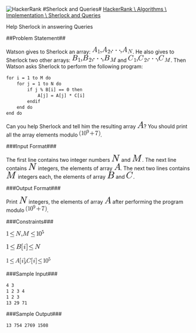 ![HackerRank](https://www.hackerrank.com/assets/brand/typemark_60x200.png)
#Sherlock and Queries#
[HackerRank \ Algorithms \ Implementation \ Sherlock and Queries](https://www.hackerrank.com/challenges/sherlock-and-queries)

Help Sherlock in answering Queries

##Problem Statement##

Watson gives to Sherlock an array: ![$A_1, A_2, \cdots, A_N$](https://raw.githubusercontent.com/bionikspoon/HackerRank/master/assets/c3f4413a12dd68a3f0999d8c67f58f0e.png). He also gives to Sherlock two other arrays: ![$B_1, B_2, \cdots, B_M$](https://raw.githubusercontent.com/bionikspoon/HackerRank/master/assets/931a66e3d5b402ced398785c46df78e4.png) and ![$C_1, C_2, \cdots, C_M$](https://raw.githubusercontent.com/bionikspoon/HackerRank/master/assets/8a695951a4f2c018cdea907c2aef0ee3.png).
Then Watson asks Sherlock to perform the following program:

    for i = 1 to M do
        for j = 1 to N do
            if j % B[i] == 0 then
                A[j] = A[j] * C[i]
            endif
        end do
    end do

Can you help Sherlock and tell him the resulting array ![$A$](https://raw.githubusercontent.com/bionikspoon/HackerRank/master/assets/53d147e7f3fe6e47ee05b88b166bd3f6.png)? You should print all the array elements modulo ![$(10^9 + 7)$](https://raw.githubusercontent.com/bionikspoon/HackerRank/master/assets/c4e61dbf8b36a31aa53c4e418152f3d2.png).

###Input Format###

The first line contains two integer numbers ![$N$](https://raw.githubusercontent.com/bionikspoon/HackerRank/master/assets/f9c4988898e7f532b9f826a75014ed3c.png) and ![$M$](https://raw.githubusercontent.com/bionikspoon/HackerRank/master/assets/fb97d38bcc19230b0acd442e17db879c.png). The next line contains ![$N$](https://raw.githubusercontent.com/bionikspoon/HackerRank/master/assets/f9c4988898e7f532b9f826a75014ed3c.png) integers, the elements of array ![$A$](https://raw.githubusercontent.com/bionikspoon/HackerRank/master/assets/53d147e7f3fe6e47ee05b88b166bd3f6.png). The next two lines contains ![$M$](https://raw.githubusercontent.com/bionikspoon/HackerRank/master/assets/fb97d38bcc19230b0acd442e17db879c.png) integers each, the elements of array ![$B$](https://raw.githubusercontent.com/bionikspoon/HackerRank/master/assets/61e84f854bc6258d4108d08d4c4a0852.png) and ![$C$](https://raw.githubusercontent.com/bionikspoon/HackerRank/master/assets/9b325b9e31e85137d1de765f43c0f8bc.png).

###Output Format###

Print ![$N$](https://raw.githubusercontent.com/bionikspoon/HackerRank/master/assets/f9c4988898e7f532b9f826a75014ed3c.png) integers, the elements of array ![$A$](https://raw.githubusercontent.com/bionikspoon/HackerRank/master/assets/53d147e7f3fe6e47ee05b88b166bd3f6.png) after performing the program modulo ![$(10^9 + 7)$](https://raw.githubusercontent.com/bionikspoon/HackerRank/master/assets/c4e61dbf8b36a31aa53c4e418152f3d2.png).

###Constraints###

![$1 \le N, M \le 10^5$](https://raw.githubusercontent.com/bionikspoon/HackerRank/master/assets/404294123ec13c62c8a0b390d4e8f6ee.png)

![$1 \le B[i] \le N$](https://raw.githubusercontent.com/bionikspoon/HackerRank/master/assets/ef9ba375db3112e1c88aa798dd3522c4.png)

![$1 \le A[i], C[i] \le 10^5$](https://raw.githubusercontent.com/bionikspoon/HackerRank/master/assets/d133006232caf463e513a0ef1f36103c.png)

###Sample Input###


	4 3
	1 2 3 4
	1 2 3
	13 29 71

###Sample Output###


	13 754 2769 1508	

